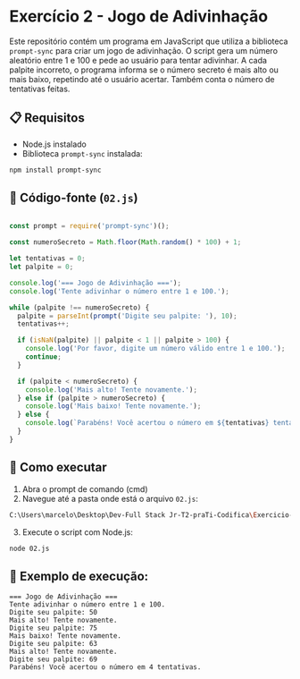 
# Exercício 2 - Jogo de Adivinhação

Este repositório contém um programa em JavaScript que utiliza a biblioteca `prompt-sync` para criar um jogo de adivinhação. O script gera um número aleatório entre 1 e 100 e pede ao usuário para tentar adivinhar. A cada palpite incorreto, o programa informa se o número secreto é mais alto ou mais baixo, repetindo até o usuário acertar. Também conta o número de tentativas feitas.

## 📋 Requisitos

- Node.js instalado  
- Biblioteca `prompt-sync` instalada:
```bash
npm install prompt-sync
```

## 📄 Código-fonte (`02.js`)
```javascript

const prompt = require('prompt-sync')();

const numeroSecreto = Math.floor(Math.random() * 100) + 1;

let tentativas = 0;
let palpite = 0;

console.log('=== Jogo de Adivinhação ===');
console.log('Tente adivinhar o número entre 1 e 100.');

while (palpite !== numeroSecreto) {
  palpite = parseInt(prompt('Digite seu palpite: '), 10);
  tentativas++;

  if (isNaN(palpite) || palpite < 1 || palpite > 100) {
    console.log('Por favor, digite um número válido entre 1 e 100.');
    continue;
  }

  if (palpite < numeroSecreto) {
    console.log('Mais alto! Tente novamente.');
  } else if (palpite > numeroSecreto) {
    console.log('Mais baixo! Tente novamente.');
  } else {
    console.log(`Parabéns! Você acertou o número em ${tentativas} tentativas.`);
  }
}

```

## 🚀 Como executar

1. Abra o prompt de comando (cmd)
2. Navegue até a pasta onde está o arquivo `02.js`:
```bash
C:\Users\marcelo\Desktop\Dev-Full Stack Jr-T2-praTi-Codifica\Exercicio-2-praTi-Codifica\Seção-1-Estruturas-Controle-Avançadas\Jogo-de-Adivinhação

```
3. Execute o script com Node.js:
```bash
node 02.js
```

## 📌 Exemplo de execução:

```
=== Jogo de Adivinhação ===
Tente adivinhar o número entre 1 e 100.
Digite seu palpite: 50
Mais alto! Tente novamente.
Digite seu palpite: 75
Mais baixo! Tente novamente.
Digite seu palpite: 63
Mais alto! Tente novamente.
Digite seu palpite: 69
Parabéns! Você acertou o número em 4 tentativas.

```
